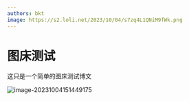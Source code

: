 ```yaml
---
authors: bkt
image: https://s2.loli.net/2023/10/04/s7zq4L1QNiM9fWk.png
---
```


# 图床测试

这只是一个简单的图床测试博文

<!--truncate-->

![image-20231004151449175](https://s2.loli.net/2023/10/04/s7zq4L1QNiM9fWk.png)
